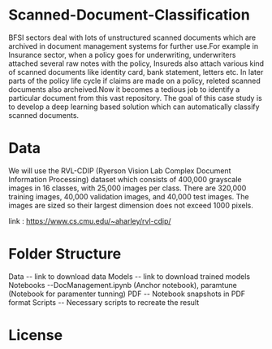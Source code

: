 # Scanned-Document-Classification
BFSI sectors deal with lots of unstructured scanned documents which are archived in document management systems for further use.For example in Insurance sector, when a policy goes for underwriting, underwriters attached several raw notes with the policy, Insureds also attach various kind of scanned documents like identity card, bank statement, letters etc. In later parts of the policy life cycle if claims are made on a policy, releted scanned documents also archeived.Now it becomes a tedious job to identify a particular document from this vast repository. The goal of this case study is to develop a deep learning based solution which can automatically classify scanned documents.

# Data
We will use the RVL-CDIP (Ryerson Vision Lab Complex Document Information Processing) dataset which consists of 400,000 grayscale images in 16 classes, with 25,000 images per class. There are 320,000 training images, 40,000 validation images, and 40,000 test images. The images are sized so their largest dimension does not exceed 1000 pixels.

link : https://www.cs.cmu.edu/~aharley/rvl-cdip/

# Folder Structure
Data -- link to download data
Models -- link to download trained models
Notebooks --DocManagement.ipynb (Anchor notebook), paramtune (Notebook for paramenter tunning)
PDF -- Notebook snapshots in PDF format
Scripts -- Necessary scripts to recreate the result

# License
